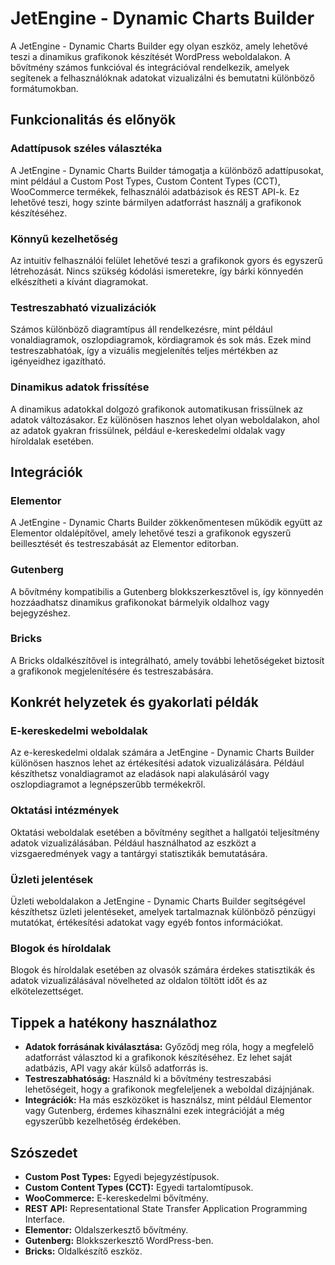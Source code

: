 # JetEngine - Dynamic Charts Builder

A JetEngine - Dynamic Charts Builder egy olyan eszköz, amely lehetővé teszi a dinamikus grafikonok készítését WordPress weboldalakon. A bővítmény számos funkcióval és integrációval rendelkezik, amelyek segítenek a felhasználóknak adatokat vizualizálni és bemutatni különböző formátumokban. 

## Funkcionalitás és előnyök

### Adattípusok széles választéka
A JetEngine - Dynamic Charts Builder támogatja a különböző adattípusokat, mint például a Custom Post Types, Custom Content Types (CCT), WooCommerce termékek, felhasználói adatbázisok és REST API-k. Ez lehetővé teszi, hogy szinte bármilyen adatforrást használj a grafikonok készítéséhez.

### Könnyű kezelhetőség
Az intuitív felhasználói felület lehetővé teszi a grafikonok gyors és egyszerű létrehozását. Nincs szükség kódolási ismeretekre, így bárki könnyedén elkészítheti a kívánt diagramokat.

### Testreszabható vizualizációk
Számos különböző diagramtípus áll rendelkezésre, mint például vonaldiagramok, oszlopdiagramok, kördiagramok és sok más. Ezek mind testreszabhatóak, így a vizuális megjelenítés teljes mértékben az igényeidhez igazítható.

### Dinamikus adatok frissítése
A dinamikus adatokkal dolgozó grafikonok automatikusan frissülnek az adatok változásakor. Ez különösen hasznos lehet olyan weboldalakon, ahol az adatok gyakran frissülnek, például e-kereskedelmi oldalak vagy híroldalak esetében.

## Integrációk

### Elementor
A JetEngine - Dynamic Charts Builder zökkenőmentesen működik együtt az Elementor oldalépítővel, amely lehetővé teszi a grafikonok egyszerű beillesztését és testreszabását az Elementor editorban.

### Gutenberg
A bővítmény kompatibilis a Gutenberg blokkszerkesztővel is, így könnyedén hozzáadhatsz dinamikus grafikonokat bármelyik oldalhoz vagy bejegyzéshez.

### Bricks
A Bricks oldalkészítővel is integrálható, amely további lehetőségeket biztosít a grafikonok megjelenítésére és testreszabására.

## Konkrét helyzetek és gyakorlati példák

### E-kereskedelmi weboldalak
Az e-kereskedelmi oldalak számára a JetEngine - Dynamic Charts Builder különösen hasznos lehet az értékesítési adatok vizualizálására. Például készíthetsz vonaldiagramot az eladások napi alakulásáról vagy oszlopdiagramot a legnépszerűbb termékekről.

### Oktatási intézmények
Oktatási weboldalak esetében a bővítmény segíthet a hallgatói teljesítmény adatok vizualizálásában. Például használhatod az eszközt a vizsgaeredmények vagy a tantárgyi statisztikák bemutatására.

### Üzleti jelentések
Üzleti weboldalakon a JetEngine - Dynamic Charts Builder segítségével készíthetsz üzleti jelentéseket, amelyek tartalmaznak különböző pénzügyi mutatókat, értékesítési adatokat vagy egyéb fontos információkat. 

### Blogok és híroldalak
Blogok és híroldalak esetében az olvasók számára érdekes statisztikák és adatok vizualizálásával növelheted az oldalon töltött időt és az elkötelezettséget.

## Tippek a hatékony használathoz

- **Adatok forrásának kiválasztása:** Győződj meg róla, hogy a megfelelő adatforrást választod ki a grafikonok készítéséhez. Ez lehet saját adatbázis, API vagy akár külső adatforrás is.
- **Testreszabhatóság:** Használd ki a bővítmény testreszabási lehetőségeit, hogy a grafikonok megfeleljenek a weboldal dizájnjának.
- **Integrációk:** Ha más eszközöket is használsz, mint például Elementor vagy Gutenberg, érdemes kihasználni ezek integrációját a még egyszerűbb kezelhetőség érdekében.

## Szószedet

- **Custom Post Types:** Egyedi bejegyzéstípusok.
- **Custom Content Types (CCT):** Egyedi tartalomtípusok.
- **WooCommerce:** E-kereskedelmi bővítmény.
- **REST API:** Representational State Transfer Application Programming Interface.
- **Elementor:** Oldalszerkesztő bővítmény.
- **Gutenberg:** Blokkszerkesztő WordPress-ben.
- **Bricks:** Oldalkészítő eszköz.